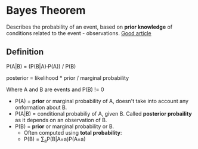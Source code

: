 # Bayes Theorem
Describes the probability of an event, based on **prior knowledge** of conditions related to the event - observations.
[Good article](http://www.eng.utah.edu/~cs5961/Resources/bayes.pdf)

## Definition
P(A|B) = (P(B|A)&middot;P(A)) / P(B)
 
 posterior = likelihood * prior / marginal probability

Where A and B are events and P(B) != 0

* P(A) = **prior** or marginal probability  of A, doesn't take into account any onformation about B.
* P(A|B) = conditional probabiliy of A, given B. Called **posterior probaility** as it depends on an observation of B.
* P(B) = **prior** or marginal probability or B.
    * Often computed using **total probability**:
    * P(B) = &sum;<sub>a</sub>P(B|A=a)P(A=a)